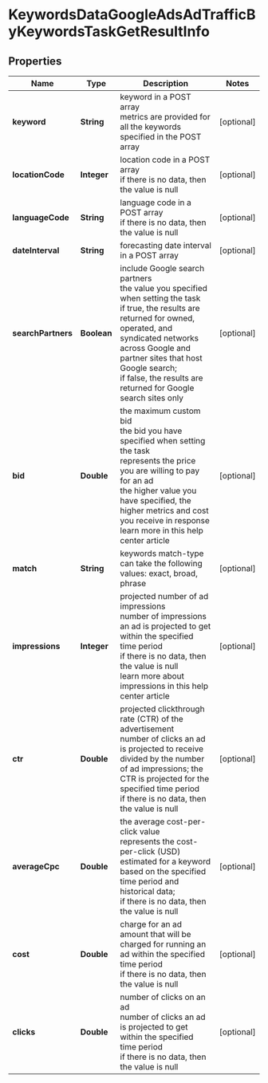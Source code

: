 # KeywordsDataGoogleAdsAdTrafficByKeywordsTaskGetResultInfo


## Properties

| Name | Type | Description | Notes |
|------------ | ------------- | ------------- | -------------|
**keyword** | **String** | keyword in a POST array<br>metrics are provided for all the keywords specified in the POST array |[optional]|
**locationCode** | **Integer** | location code in a POST array<br>if there is no data, then the value is null |[optional]|
**languageCode** | **String** | language code in a POST array<br>if there is no data, then the value is null |[optional]|
**dateInterval** | **String** | forecasting date interval in a POST array |[optional]|
**searchPartners** | **Boolean** | include Google search partners<br>the value you specified when setting the task<br>if true, the results are returned for owned, operated, and syndicated networks across Google and partner sites that host Google search;<br>if false, the results are returned for Google search sites only |[optional]|
**bid** | **Double** | the maximum custom bid<br>the bid you have specified when setting the task<br>represents the price you are willing to pay for an ad<br>the higher value you have specified, the higher metrics and cost you receive in response<br>learn more in this help center article |[optional]|
**match** | **String** | keywords match-type<br>can take the following values: exact, broad, phrase |[optional]|
**impressions** | **Integer** | projected number of ad impressions<br>number of impressions an ad is projected to get within the specified time period<br>if there is no data, then the value is null<br>learn more about impressions in this help center article |[optional]|
**ctr** | **Double** | projected clickthrough rate (CTR) of the advertisement<br>number of clicks an ad is projected to receive divided by the number of ad impressions; the CTR is projected for the specified time period<br>if there is no data, then the value is null |[optional]|
**averageCpc** | **Double** | the average cost-per-click value<br>represents the cost-per-click (USD) estimated for a keyword based on the specified time period and historical data;<br>if there is no data, then the value is null |[optional]|
**cost** | **Double** | charge for an ad<br>amount that will be charged for running an ad within the specified time period<br>if there is no data, then the value is null |[optional]|
**clicks** | **Double** | number of clicks on an ad<br>number of clicks an ad is projected to get within the specified time period<br>if there is no data, then the value is null |[optional]|